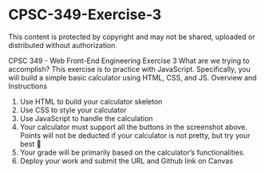 # CPSC-349-Exercise-3

This content is protected by copyright and may not be shared, uploaded or distributed without authorization.

CPSC 349 - Web Front-End Engineering
Exercise 3
What are we trying to accomplish?
This exercise is to practice with JavaScript. Specifically, you will build a simple basic calculator
using HTML, CSS, and JS.
Overview and Instructions
1. Use HTML to build your calculator skeleton
2. Use CSS to style your calculator
3. Use JavaScript to handle the calculation
4. Your calculator must support all the buttons in the screenshot above. Points will not be
deducted if your calculator is not pretty, but try your best 
5. Your grade will be primarily based on the calculator’s functionalities.
6. Deploy your work and submit the URL and Github link on Canvas